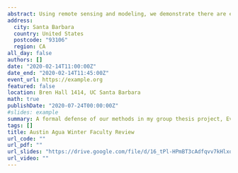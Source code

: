 ```yaml
---
abstract: Using remote sensing and modeling, we demonstrate there are energy reduction and urban heat island benefits to adopting green stormwater infrastructure in Austin, TX. 
address:
  city: Santa Barbara
  country: United States
  postcode: "93106"
  region: CA
all_day: false
authors: []
date: "2020-02-14T11:00:00Z"
date_end: "2020-02-14T11:45:00Z"
event_url: https://example.org
featured: false
location: Bren Hall 1414, UC Santa Barbara
math: true
publishDate: "2020-07-24T00:00:00Z"
#slides: example
summary: A formal defense of our methods in my group thesis project, Evaluating Multiple Benefits of Urban Rainwater Catchments in Austin, TX. 
tags: []
title: Austin Agua Winter Faculty Review
url_code: ""
url_pdf: ""
url_slides: "https://drive.google.com/file/d/16_tPl-HPmBT3cAdfqvv7kHlxoV1j__So/view?usp=sharing"
url_video: ""
---
```




